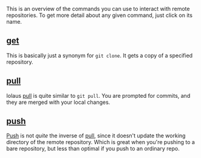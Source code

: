 This is an overview of the commands you can use to interact with
remote repositories.  To get more detail about any given command,
just click on its name.

[get][]
-----

This is basically just a synonym for `git clone`.  It gets a copy of
a specified repository.

[pull][]
-------

Iolaus [pull][] is quite similar to `git pull`.  You are prompted for
commits, and they are merged with your local changes.

[push][]
-------

[Push][push] is not *quite* the inverse of [pull][], since it doesn't
update the working directory of the remote repository.  Which is great
when you're pushing to a bare repository, but less than optimal if you
push to an ordinary repo.


[get]: get.html
[pull]: pull.html
[push]: push.html
